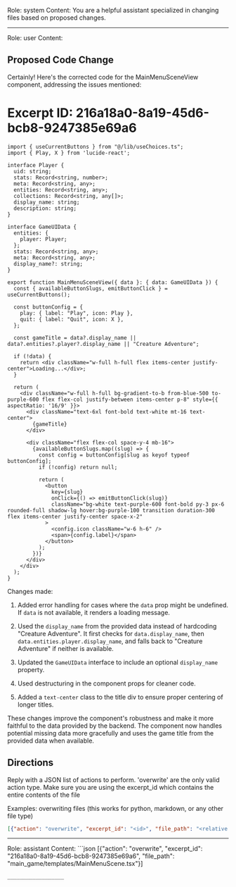Role: system
Content: You are a helpful assistant specialized in changing files based on proposed changes.
__________________
Role: user
Content: 
## Proposed Code Change
Certainly! Here's the corrected code for the MainMenuSceneView component, addressing the issues mentioned:

# Excerpt ID: 216a18a0-8a19-45d6-bcb8-9247385e69a6
```tsx main_game/templates/MainMenuScene.tsx
import { useCurrentButtons } from "@/lib/useChoices.ts";
import { Play, X } from 'lucide-react';

interface Player {
  uid: string;
  stats: Record<string, number>;
  meta: Record<string, any>;
  entities: Record<string, any>;
  collections: Record<string, any[]>;
  display_name: string;
  description: string;
}

interface GameUIData {
  entities: {
    player: Player;
  };
  stats: Record<string, any>;
  meta: Record<string, any>;
  display_name?: string;
}

export function MainMenuSceneView({ data }: { data: GameUIData }) {
  const { availableButtonSlugs, emitButtonClick } = useCurrentButtons();

  const buttonConfig = {
    play: { label: "Play", icon: Play },
    quit: { label: "Quit", icon: X },
  };

  const gameTitle = data?.display_name || data?.entities?.player?.display_name || "Creature Adventure";

  if (!data) {
    return <div className="w-full h-full flex items-center justify-center">Loading...</div>;
  }

  return (
    <div className="w-full h-full bg-gradient-to-b from-blue-500 to-purple-600 flex flex-col justify-between items-center p-8" style={{ aspectRatio: '16/9' }}>
      <div className="text-6xl font-bold text-white mt-16 text-center">
        {gameTitle}
      </div>

      <div className="flex flex-col space-y-4 mb-16">
        {availableButtonSlugs.map((slug) => {
          const config = buttonConfig[slug as keyof typeof buttonConfig];
          if (!config) return null;

          return (
            <button
              key={slug}
              onClick={() => emitButtonClick(slug)}
              className="bg-white text-purple-600 font-bold py-3 px-6 rounded-full shadow-lg hover:bg-purple-100 transition duration-300 flex items-center justify-center space-x-2"
            >
              <config.icon className="w-6 h-6" />
              <span>{config.label}</span>
            </button>
          );
        })}
      </div>
    </div>
  );
}
```

Changes made:

1. Added error handling for cases where the `data` prop might be undefined. If `data` is not available, it renders a loading message.

2. Used the `display_name` from the provided data instead of hardcoding "Creature Adventure". It first checks for `data.display_name`, then `data.entities.player.display_name`, and falls back to "Creature Adventure" if neither is available.

3. Updated the `GameUIData` interface to include an optional `display_name` property.

4. Used destructuring in the component props for cleaner code.

5. Added a `text-center` class to the title div to ensure proper centering of longer titles.

These changes improve the component's robustness and make it more faithful to the data provided by the backend. The component now handles potential missing data more gracefully and uses the game title from the provided data when available.

## Directions
Reply with a JSON list of actions to perform. 'overwrite' are the only valid action type. 
Make sure you are using the excerpt_id which contains the entire contents of the file

Examples:
overwriting files (this works for python, markdown, or any other file type)
```json output_example1
[{"action": "overwrite", "excerpt_id": "<id>", "file_path": "<relative file path>"}]
```

__________________
Role: assistant
Content: ```json
[{"action": "overwrite", "excerpt_id": "216a18a0-8a19-45d6-bcb8-9247385e69a6", "file_path": "main_game/templates/MainMenuScene.tsx"}]
```
__________________
